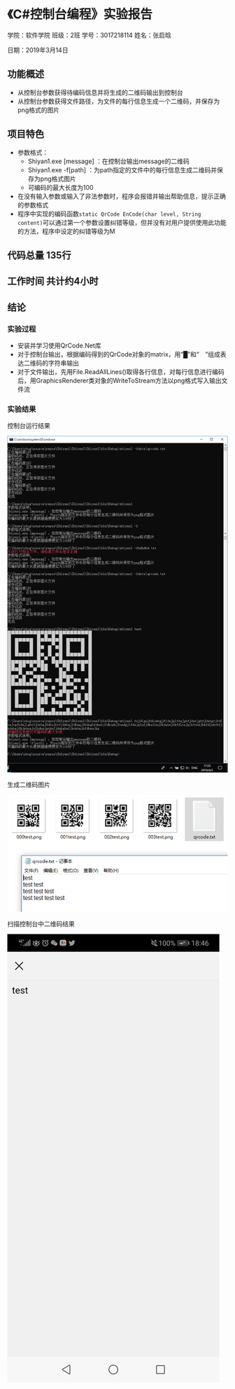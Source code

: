 # 《C#控制台编程》实验报告
学院：软件学院 班级：2班 学号：3017218114 姓名：张启晗

日期：2019年3月14日
## 功能概述
- 从控制台参数获得待编码信息并将生成的二维码输出到控制台
- 从控制台参数获得文件路径，为文件的每行信息生成一个二维码，并保存为png格式的图片
## 项目特色
- 参数格式：
   - Shiyan1.exe [message] ：在控制台输出message的二维码
   - Shiyan1.exe -f[path] ：为path指定的文件中的每行信息生成二维码并保存为png格式图片
   - 可编码的最大长度为100
- 在没有输入参数或输入了非法参数时，程序会报错并输出帮助信息，提示正确的参数格式
- 程序中实现的编码函数`static QrCode EnCode(char level, String content)`可以通过第一个参数设置纠错等级，但并没有对用户提供使用此功能的方法，程序中设定的纠错等级为M
## 代码总量 135行
## 工作时间 共计约4小时
## 结论
### 实验过程
- 安装并学习使用QrCode.Net库
- 对于控制台输出，根据编码得到的QrCode对象的matrix，用“█”和“　”组成表达二维码的字符串输出
- 对于文件输出，先用File.ReadAllLines()取得各行信息，对每行信息进行编码后，用GraphicsRenderer类对象的WriteToStream方法以png格式写入输出文件流
### 实验结果
控制台运行结果

![运行结果截图](screenshot.png)

生成二维码图片

![data](data.png)

扫描控制台中二维码结果

![扫描结果](1304643105.jpg)
